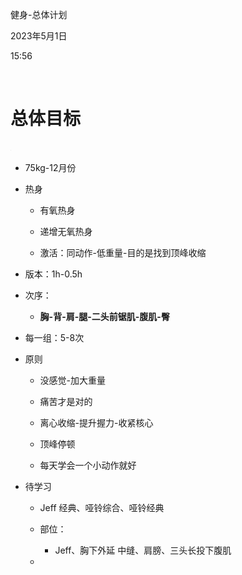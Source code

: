 健身-总体计划

2023年5月1日

15:56

 

**总体目标**
============

![](../../../../assets/001_健身-总体计划_000.png)

-   75kg-12月份

-   热身

    -   有氧热身

    -   递增无氧热身

    -   激活：同动作-低重量-目的是找到顶峰收缩

-   版本：1h-0.5h

-   次序：

    -   **胸-背-肩-腿-二头前锯肌-腹肌-臀**

-   每一组：5-8次

-   原则

    -   没感觉-加大重量

    -   痛苦才是对的

    -   离心收缩-提升握力-收紧核心

    -   顶峰停顿

    -   每天学会一个小动作就好

-   待学习

    -   Jeff 经典、哑铃综合、哑铃经典

    -   部位：

        -   Jeff、胸下外延 中缝、肩膀、三头长投下腹肌

    -   
